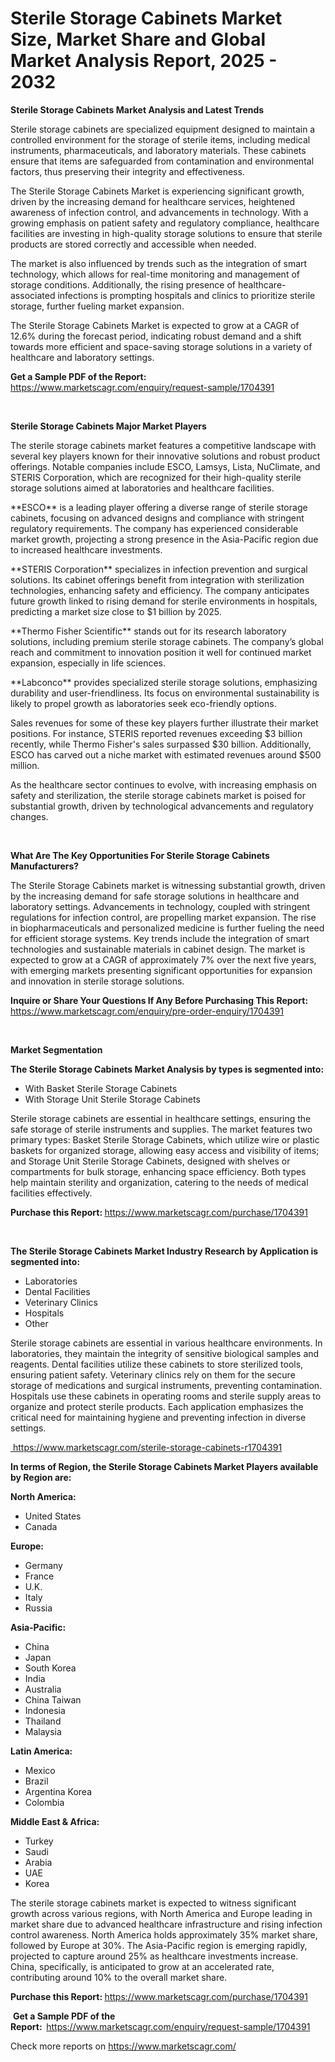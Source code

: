 <p><h1>Sterile Storage Cabinets Market Size, Market Share and Global Market Analysis Report, 2025 - 2032</h1></p><p><strong>Sterile Storage Cabinets Market Analysis and Latest Trends</strong></p>
<p><p>Sterile storage cabinets are specialized equipment designed to maintain a controlled environment for the storage of sterile items, including medical instruments, pharmaceuticals, and laboratory materials. These cabinets ensure that items are safeguarded from contamination and environmental factors, thus preserving their integrity and effectiveness.</p><p>The Sterile Storage Cabinets Market is experiencing significant growth, driven by the increasing demand for healthcare services, heightened awareness of infection control, and advancements in technology. With a growing emphasis on patient safety and regulatory compliance, healthcare facilities are investing in high-quality storage solutions to ensure that sterile products are stored correctly and accessible when needed. </p><p>The market is also influenced by trends such as the integration of smart technology, which allows for real-time monitoring and management of storage conditions. Additionally, the rising presence of healthcare-associated infections is prompting hospitals and clinics to prioritize sterile storage, further fueling market expansion. </p><p>The Sterile Storage Cabinets Market is expected to grow at a CAGR of 12.6% during the forecast period, indicating robust demand and a shift towards more efficient and space-saving storage solutions in a variety of healthcare and laboratory settings.</p></p>
<p><strong>Get a Sample PDF of the Report:&nbsp;</strong> <a href="https://www.marketscagr.com/enquiry/request-sample/1704391?utm_campaign=3228&utm_medium=2&utm_source=Github&utm_content=ia&utm_term=09042025&utm_id=sterile-storage-cabinets">https://www.marketscagr.com/enquiry/request-sample/1704391</a></p>
<p>&nbsp;</p>
<p><strong>Sterile Storage Cabinets Major Market Players</strong></p>
<p><p>The sterile storage cabinets market features a competitive landscape with several key players known for their innovative solutions and robust product offerings. Notable companies include ESCO, Lamsys, Lista, NuClimate, and STERIS Corporation, which are recognized for their high-quality sterile storage solutions aimed at laboratories and healthcare facilities.</p><p>**ESCO** is a leading player offering a diverse range of sterile storage cabinets, focusing on advanced designs and compliance with stringent regulatory requirements. The company has experienced considerable market growth, projecting a strong presence in the Asia-Pacific region due to increased healthcare investments.</p><p>**STERIS Corporation** specializes in infection prevention and surgical solutions. Its cabinet offerings benefit from integration with sterilization technologies, enhancing safety and efficiency. The company anticipates future growth linked to rising demand for sterile environments in hospitals, predicting a market size close to $1 billion by 2025.</p><p>**Thermo Fisher Scientific** stands out for its research laboratory solutions, including premium sterile storage cabinets. The company’s global reach and commitment to innovation position it well for continued market expansion, especially in life sciences.</p><p>**Labconco** provides specialized sterile storage solutions, emphasizing durability and user-friendliness. Its focus on environmental sustainability is likely to propel growth as laboratories seek eco-friendly options.</p><p>Sales revenues for some of these key players further illustrate their market positions. For instance, STERIS reported revenues exceeding $3 billion recently, while Thermo Fisher's sales surpassed $30 billion. Additionally, ESCO has carved out a niche market with estimated revenues around $500 million.</p><p>As the healthcare sector continues to evolve, with increasing emphasis on safety and sterilization, the sterile storage cabinets market is poised for substantial growth, driven by technological advancements and regulatory changes.</p></p>
<p>&nbsp;</p>
<p><strong>What Are The Key Opportunities For Sterile Storage Cabinets Manufacturers?</strong></p>
<p><p>The Sterile Storage Cabinets market is witnessing substantial growth, driven by the increasing demand for safe storage solutions in healthcare and laboratory settings. Advancements in technology, coupled with stringent regulations for infection control, are propelling market expansion. The rise in biopharmaceuticals and personalized medicine is further fueling the need for efficient storage systems. Key trends include the integration of smart technologies and sustainable materials in cabinet design. The market is expected to grow at a CAGR of approximately 7% over the next five years, with emerging markets presenting significant opportunities for expansion and innovation in sterile storage solutions.</p></p>
<p><strong>Inquire or Share Your Questions If Any Before Purchasing This Report:</strong> <a href="https://www.marketscagr.com/enquiry/pre-order-enquiry/1704391?utm_campaign=3228&utm_medium=2&utm_source=Github&utm_content=ia&utm_term=09042025&utm_id=sterile-storage-cabinets">https://www.marketscagr.com/enquiry/pre-order-enquiry/1704391</a></p>
<p>&nbsp;</p>
<p><strong>Market Segmentation</strong></p>
<p><strong>The Sterile Storage Cabinets Market Analysis by types is segmented into:</strong></p>
<p><ul><li>With Basket Sterile Storage Cabinets</li><li>With Storage Unit Sterile Storage Cabinets</li></ul></p>
<p><p>Sterile storage cabinets are essential in healthcare settings, ensuring the safe storage of sterile instruments and supplies. The market features two primary types: Basket Sterile Storage Cabinets, which utilize wire or plastic baskets for organized storage, allowing easy access and visibility of items; and Storage Unit Sterile Storage Cabinets, designed with shelves or compartments for bulk storage, enhancing space efficiency. Both types help maintain sterility and organization, catering to the needs of medical facilities effectively.</p></p>
<p><strong>Purchase this Report:&nbsp;</strong><a href="https://www.marketscagr.com/purchase/1704391?utm_campaign=3228&utm_medium=2&utm_source=Github&utm_content=ia&utm_term=09042025&utm_id=sterile-storage-cabinets">https://www.marketscagr.com/purchase/1704391</a></p>
<p>&nbsp;</p>
<p><strong>The Sterile Storage Cabinets Market Industry Research by Application is segmented into:</strong></p>
<p><ul><li>Laboratories</li><li>Dental Facilities</li><li>Veterinary Clinics</li><li>Hospitals</li><li>Other</li></ul></p>
<p><p>Sterile storage cabinets are essential in various healthcare environments. In laboratories, they maintain the integrity of sensitive biological samples and reagents. Dental facilities utilize these cabinets to store sterilized tools, ensuring patient safety. Veterinary clinics rely on them for the secure storage of medications and surgical instruments, preventing contamination. Hospitals use these cabinets in operating rooms and sterile supply areas to organize and protect sterile products. Each application emphasizes the critical need for maintaining hygiene and preventing infection in diverse settings.</p></p>
<p><a href="https://www.marketscagr.com/sterile-storage-cabinets-r1704391?utm_campaign=3228&utm_medium=2&utm_source=Github&utm_content=ia&utm_term=09042025&utm_id=sterile-storage-cabinets">&nbsp;https://www.marketscagr.com/sterile-storage-cabinets-r1704391</a></p>
<p><strong>In terms of Region, the Sterile Storage Cabinets Market Players available by Region are:</strong></p>
<p>
    <p> <strong> North America: </strong>
        <ul>
            <li>United States</li>
            <li>Canada</li>
        </ul>
        </p> 
    <p> <strong> Europe: </strong>
        <ul>
            <li>Germany</li>
            <li>France</li>
            <li>U.K.</li>
            <li>Italy</li>
            <li>Russia</li>
        </ul>
        </p> 
    <p> <strong> Asia-Pacific: </strong>
        <ul>
            <li>China</li>
            <li>Japan</li>
            <li>South Korea</li>
            <li>India</li>
            <li>Australia</li>
            <li>China Taiwan</li>
            <li>Indonesia</li>
            <li>Thailand</li>
            <li>Malaysia</li>
        </ul>
        </p> 
    <p> <strong> Latin America: </strong>
        <ul>
            <li>Mexico</li>
            <li>Brazil</li>
            <li>Argentina Korea</li>
            <li>Colombia</li>
        </ul>
        </p> 
    <p> <strong> Middle East & Africa: </strong>
        <ul>
            <li>Turkey</li>
            <li>Saudi</li>
            <li>Arabia</li>
            <li>UAE</li>
            <li>Korea</li>
        </ul>
    </p>
    </p>
<p><p>The sterile storage cabinets market is expected to witness significant growth across various regions, with North America and Europe leading in market share due to advanced healthcare infrastructure and rising infection control awareness. North America holds approximately 35% market share, followed by Europe at 30%. The Asia-Pacific region is emerging rapidly, projected to capture around 25% as healthcare investments increase. China, specifically, is anticipated to grow at an accelerated rate, contributing around 10% to the overall market share.</p></p>
<p><strong>Purchase this Report: </strong><a href="https://www.marketscagr.com/purchase/1704391?utm_campaign=3228&utm_medium=2&utm_source=Github&utm_content=ia&utm_term=09042025&utm_id=sterile-storage-cabinets">https://www.marketscagr.com/purchase/1704391</a></p>
<p>&nbsp;<strong>Get a Sample PDF of the Report:&nbsp;&nbsp;</strong><a href="https://www.marketscagr.com/enquiry/request-sample/1704391?utm_campaign=3228&utm_medium=2&utm_source=Github&utm_content=ia&utm_term=09042025&utm_id=sterile-storage-cabinets">https://www.marketscagr.com/enquiry/request-sample/1704391</a></p>
<p><strong></strong></p>
<p>Check more reports on <a href="https://www.marketscagr.com/?utm_campaign=3228&utm_medium=2&utm_source=Github&utm_content=ia&utm_term=09042025&utm_id=sterile-storage-cabinets">https://www.marketscagr.com/</a></p>